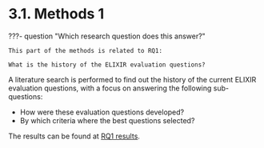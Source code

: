 # 3.1. Methods 1

???- question "Which research question does this answer?"

    This part of the methods is related to RQ1:

    What is the history of the ELIXIR evaluation questions?

A literature search is performed to find out the history
of the current ELIXIR evaluation questions,
with a focus on answering the following sub-questions:

- How were these evaluation questions developed?
- By which criteria where the best questions selected?

The results can be found at [RQ1 results](results_1.md).
